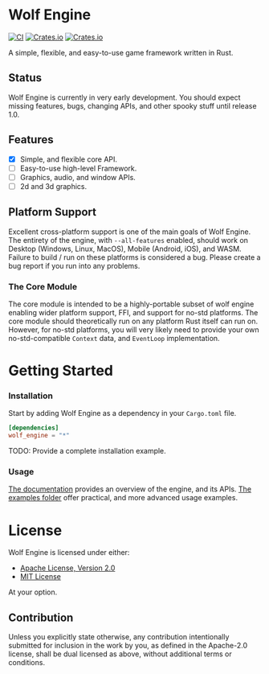 # Wolf Engine

[![CI](https://github.com/AlexiWolf/wolf_engine/actions/workflows/ci.yml/badge.svg)](https://github.com/AlexiWolf/wolf_engine/actions/workflows/ci.yml)
[![Crates.io](https://img.shields.io/crates/l/wolf_engine)](https://github.com/AlexiWolf/wolf_engine#license)
[![Crates.io](https://img.shields.io/crates/v/wolf_engine)](https://crates.io/crates/wolf_engine)

A simple, flexible, and easy-to-use game framework written in Rust.

## Status

Wolf Engine is currently in very early development.  You should expect missing features, bugs, changing APIs, and other
spooky stuff until release 1.0.

## Features

- [x] Simple, and flexible core API.
- [ ] Easy-to-use high-level Framework. 
- [ ] Graphics, audio, and window APIs.
- [ ] 2d and 3d graphics.

## Platform Support 

Excellent cross-platform support is one of the main goals of Wolf Engine.  The entirety of the engine, with
`--all-features` enabled, should work on Desktop (Windows, Linux, MacOS), Mobile (Android, iOS), and WASM. Failure to 
build / run on these platforms is considered a bug.  Please create a bug report if you run into any problems.

### The Core Module 

The core module is intended to be a highly-portable subset of wolf engine enabling wider platform support, FFI, and 
support for no-std platforms.  The core module should theoretically run on any platform Rust itself can run on.  
However, for no-std platforms, you will very likely need to provide your own no-std-compatible `Context` data, and 
`EventLoop` implementation.

# Getting Started

### Installation

Start by adding Wolf Engine as a dependency in your `Cargo.toml` file.

```TOML
[dependencies]
wolf_engine = "*"
```

TODO: Provide a complete installation example.

### Usage

[The documentation](https://docs.rs/wolf_engine/latest/wolf_engine/) provides an overview of the engine, and its APIs.
[The examples folder](https://github.com/AlexiWolf/wolf_engine/tree/main/examples) offer practical, and more advanced 
usage examples.


# License

Wolf Engine is licensed under either:

- [Apache License, Version 2.0](LICENSE-APACHE)
- [MIT License](LICENSE-MIT)

At your option.

## Contribution

Unless you explicitly state otherwise, any contribution intentionally submitted for inclusion in the work by you, as 
defined in the Apache-2.0 license, shall be dual licensed as above, without additional terms or conditions.

